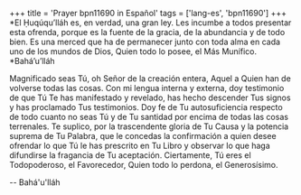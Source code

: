 +++
title = 'Prayer bpn11690 in Español'
tags = ['lang-es', 'bpn11690']
+++
*El Ḥuqúqu’lláh es, en verdad, una gran ley. Les incumbe a todos presentar esta ofrenda, porque es la fuente de la gracia, de la abundancia y de todo bien. Es una merced que ha de permanecer junto con toda alma en cada uno de los mundos de Dios, Quien todo lo posee, el Más Munífico.
*Bahá’u’lláh


Magnificado seas Tú, oh Señor de la creación entera, Aquel a Quien han de volverse todas las cosas. Con mi lengua interna y externa, doy testimonio de que Tú Te has manifestado y revelado, has hecho descender Tus signos y has proclamado Tus testimonios. Doy fe de Tu autosuficiencia respecto de todo cuanto no seas Tú y de Tu santidad por encima de todas las cosas terrenales. Te suplico, por la trascendente gloria de Tu Causa y la potencia suprema de Tu Palabra, que le concedas la confirmación a quien desee ofrendar lo que Tú le has prescrito en Tu Libro y observar lo que haga difundirse la fragancia de Tu aceptación. Ciertamente, Tú eres el Todopoderoso, el Favorecedor, Quien todo lo perdona, el Generosísimo.

-- Bahá'u'lláh
